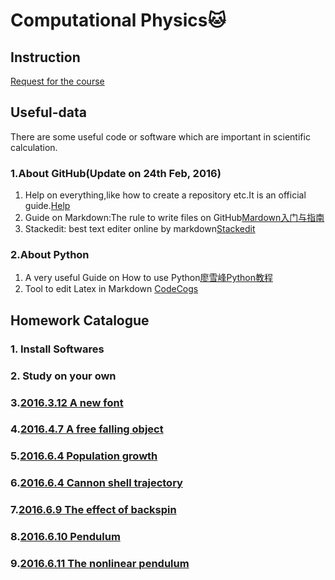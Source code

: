 # Computational Physics:cat:
## Instruction
[Request for the course](https://github.com/caihao/computational_physics_whu/blob/master/README.md)  

## Useful-data
There are some useful code or software which are important in scientific calculation.
### 1.About GitHub(Update on 24th Feb, 2016)
1. Help on everything,like how to create a repository etc.It is an official guide.[Help](https://help.github.com/)
2. Guide on Markdown:The rule to write files on GitHub[Mardown入门与指南](http://sspai.com/25137)
3. Stackedit: best text editer online by markdown[Stackedit](https://stackedit.io/)

### 2.About Python
1) A very useful Guide on How to use Python[廖雪峰Python教程](http://www.liaoxuefeng.com/wiki/001374738125095c955c1e6d8bb493182103fac9270762a000/)
2) Tool to edit Latex in Markdown [CodeCogs](http://latex.codecogs.com/)
## Homework Catalogue
### 1. Install Softwares
### 2. Study on your own
### 3.[2016.3.12 A new font](https://github.com/Nucleus2014/computationalphysics_N2014301020131/blob/master/2016.3.12%20A%20new%20font.md)
### 4.[2016.4.7 A free falling object](https://github.com/Nucleus2014/computationalphysics_N2014301020131/blob/master/2016.3.30%20Chart1.md)
### 5.[2016.6.4 Population growth](https://github.com/Nucleus2014/computationalphysics_N2014301020131/blob/master/2016.6.4%20Population%20growth.md)
### 6.[2016.6.4 Cannon shell trajectory](https://github.com/Nucleus2014/computationalphysics_N2014301020131/blob/master/2016.6.4%20Cannon%20shell%20trajectory.md)
### 7.[2016.6.9 The effect of backspin](https://github.com/Nucleus2014/computationalphysics_N2014301020131/blob/master/2016.6.9%20The%20effect%20of%20backspin.md)
### 8.[2016.6.10 Pendulum](https://github.com/Nucleus2014/computationalphysics_N2014301020131/blob/master/2016.6.10%20Pendulum.md)
### 9.[2016.6.11 The nonlinear pendulum](https://github.com/Nucleus2014/computationalphysics_N2014301020131/blob/master/2016.6.11%20Nonlinear%20pendulum.md)

